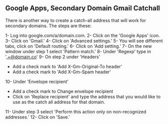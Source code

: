 ## Google Apps, Secondary Domain Gmail Catchall

There is another way to create a catch-all address that will work for secondary domains. The steps are these:

1- Log into google.com/a/domain.com.
2- Click on the 'Google Apps' icon.
3- Click on 'Gmail.'
4- Click on 'Advanced settings.'
5- You will see different tabs, click on 'Default routing.'
6- Click on 'Add setting.'
7- On the new window under step 1 select 'Pattern match.'
8- Under 'Regexp' type in '.+@domain.co'
9- On step 2 under 'Headers'

- Add a check mark to 'Add X-Gm-Original-To header'
- Add a check mark to 'Add X-Gm-Spam header'

10- Under 'Envelope recipient'

- Add a check mark to Change envelope recipient
- Click on 'Replace recipient' and type the address that you would like to use as the catch all address for that domain.

11- Under step 3 select 'Perform this action only on non-recognized addresses.'
12- Click on 'Save.'
